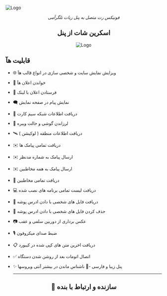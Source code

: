![Logo](https://s6.uupload.ir/files/a2eacfd3-42d1-4562-9707-8b9f87770799_eqpf.png)
<p align="center">
  <i>فونیکس رت متصل به پنل ربات تلگرآمی</i>
</p>



<h2 align="center">اسکرین شات از پنل</h2>
<p align="center">
  <img src="https://s6.uupload.ir/files/screenshot_20230820_140031_telegraph_z01l.jpg" alt="Logo" />
</p>

## قابلیت هآ
- 🌐 ویرایش نمایش سایت و شخصی سازی در انواع قالب هآ 
- 🔔 خواندن اعلان هآ  
- 🔔 فرستادن اعلان با لینک 
- 🗨️ نمایش پیام در صفحه نمایش 
- 📡 دریافت اطلاعات شبکه سیم کارت 
- 📳 لرزاندن گوشی و حالت ویبره 
- 🛰️ دریافت اطلاعات منطقه ( لوکیشن ) 
- ✉️ دریافت تمامی پیامک ها 
- ✉️ ارسال پیامک به شماره مدنظر
- ✉️ ارسال پیامک به همه مخاطبین 
- 👤 دریافت تمامی مخاطبین 
- 💻 دریافت لیست تمامی برنامه های نصب شده 
- 📁 دریافت فایل های شخصی با دادن ادرس پوشه 
- 📁 حذف کردن فایل های شخصی با دادن ادرس پوشه 
- 📷 عکس برداری از دوربین سلفی و عقب 
- 🎙 ضبط صدای میکروفون 
- 📋 دریافت اخرین متن های کپی شده در کیبورد 
- ✅️ اتصال اتومات بعد از روشن شدن دستگاه 
- ✨ پنل زیبا و فارسی 
-🤖 ناشناس ماندن در بیشتر آنتی ویروسها

  -------------------------

<h2 align="center">🔗 سازنده و ارتباط با بنده</h2>
  <a href="https://t.me/MrHoner">
</p>
